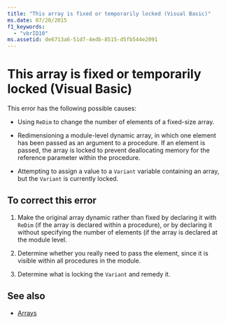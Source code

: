 ```yaml
---
title: "This array is fixed or temporarily locked (Visual Basic)"
ms.date: 07/20/2015
f1_keywords: 
  - "vbrID10"
ms.assetid: de6713a6-51d7-4edb-8515-d5fb544e2091
---
```

# This array is fixed or temporarily locked (Visual Basic)
This error has the following possible causes:  
  
-   Using `ReDim` to change the number of elements of a fixed-size array.  
  
-   Redimensioning a module-level dynamic array, in which one element has been passed as an argument to a procedure. If an element is passed, the array is locked to prevent deallocating memory for the reference parameter within the procedure.  
  
-   Attempting to assign a value to a `Variant` variable containing an array, but the `Variant` is currently locked.  
  
## To correct this error  
  
1.  Make the original array dynamic rather than fixed by declaring it with `ReDim` (if the array is declared within a procedure), or by declaring it without specifying the number of elements (if the array is declared at the module level.  
  
2.  Determine whether you really need to pass the element, since it is visible within all procedures in the module.  
  
3.  Determine what is locking the `Variant` and remedy it.  
  
## See also
- [Arrays](../../../visual-basic/programming-guide/language-features/arrays/index.md)
